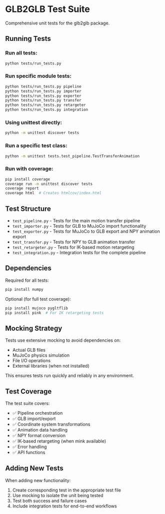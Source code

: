 # GLB2GLB Test Suite

Comprehensive unit tests for the glb2glb package.

## Running Tests

### Run all tests:
```bash
python tests/run_tests.py
```

### Run specific module tests:
```bash
python tests/run_tests.py pipeline
python tests/run_tests.py importer
python tests/run_tests.py exporter
python tests/run_tests.py transfer
python tests/run_tests.py retargeter
python tests/run_tests.py integration
```

### Using unittest directly:
```bash
python -m unittest discover tests
```

### Run a specific test class:
```bash
python -m unittest tests.test_pipeline.TestTransferAnimation
```

### Run with coverage:
```bash
pip install coverage
coverage run -m unittest discover tests
coverage report
coverage html  # Creates htmlcov/index.html
```

## Test Structure

- `test_pipeline.py` - Tests for the main motion transfer pipeline
- `test_importer.py` - Tests for GLB to MuJoCo import functionality
- `test_exporter.py` - Tests for MuJoCo to GLB export and NPY animation export
- `test_transfer.py` - Tests for NPY to GLB animation transfer
- `test_retargeter.py` - Tests for IK-based motion retargeting
- `test_integration.py` - Integration tests for the complete pipeline

## Dependencies

Required for all tests:
```bash
pip install numpy
```

Optional (for full test coverage):
```bash
pip install mujoco pygltflib
pip install pink  # For IK retargeting tests
```

## Mocking Strategy

Tests use extensive mocking to avoid dependencies on:
- Actual GLB files
- MuJoCo physics simulation
- File I/O operations
- External libraries (when not installed)

This ensures tests run quickly and reliably in any environment.

## Test Coverage

The test suite covers:
- ✅ Pipeline orchestration
- ✅ GLB import/export
- ✅ Coordinate system transformations
- ✅ Animation data handling
- ✅ NPY format conversion
- ✅ IK-based retargeting (when mink available)
- ✅ Error handling
- ✅ API functions

## Adding New Tests

When adding new functionality:
1. Create corresponding test in the appropriate test file
2. Use mocking to isolate the unit being tested
3. Test both success and failure cases
4. Include integration tests for end-to-end workflows
